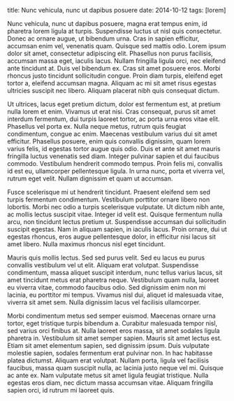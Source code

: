 title: Nunc vehicula, nunc ut dapibus posuere
date: 2014-10-12
tags: [lorem]


Nunc vehicula, nunc ut dapibus posuere, magna erat tempus enim, id pharetra lorem ligula at turpis. Suspendisse luctus ut nisl quis consectetur. Donec ac ornare augue, ut bibendum urna. Cras in sapien efficitur, accumsan enim vel, venenatis quam. Quisque sed mattis odio. Lorem ipsum dolor sit amet, consectetur adipiscing elit. Phasellus non purus facilisis, accumsan massa eget, iaculis lacus. Nullam fringilla ligula orci, nec eleifend ante tincidunt at. Duis vel bibendum ex. Cras sit amet posuere eros. Morbi rhoncus justo tincidunt sollicitudin congue. Proin diam turpis, eleifend eget tortor a, eleifend accumsan magna. Aliquam ac mi sit amet risus egestas ultricies suscipit nec libero. Aliquam placerat nibh quis consequat dictum.

Ut ultrices, lacus eget pretium dictum, dolor est fermentum est, at pretium nulla lorem et enim. Vivamus ut erat nisi. Cras consequat, purus sit amet interdum fermentum, dui turpis laoreet tortor, ac porta urna eros vitae elit. Phasellus vel porta ex. Nulla neque metus, rutrum quis feugiat condimentum, congue ac enim. Maecenas vestibulum varius dui sit amet efficitur. Phasellus posuere, enim quis convallis dignissim, quam lorem varius felis, id egestas tortor augue quis odio. Duis et ante sit amet mauris fringilla luctus venenatis sed diam. Integer pulvinar sapien et dui faucibus commodo. Vestibulum hendrerit commodo tempus. Proin felis mi, convallis id est eu, ullamcorper pellentesque ligula. In urna nunc, porta et viverra vel, rutrum eget velit. Nullam dignissim et quam ut accumsan.

Fusce scelerisque mi ut hendrerit tincidunt. Praesent eleifend sem sed turpis fermentum condimentum. Vestibulum porttitor ornare libero non lobortis. Morbi nec odio a turpis scelerisque vulputate. Ut dictum nibh ante, ac mollis lectus suscipit vitae. Integer id velit est. Quisque fermentum nulla arcu, non tincidunt lectus pretium ut. Suspendisse accumsan dui sollicitudin suscipit egestas. Nam in aliquam sapien, in iaculis lacus. Proin ornare, dui ut egestas rhoncus, eros augue pellentesque dolor, in efficitur nisi lacus sit amet libero. Nulla maximus rhoncus nisl eget tincidunt.

Mauris quis mollis lectus. Sed sed purus velit. Sed eu lacus eu purus convallis vestibulum vel ut elit. Aliquam erat volutpat. Suspendisse condimentum, massa aliquet suscipit interdum, nunc tellus varius lacus, sit amet tincidunt metus erat pharetra neque. Vestibulum quam nulla, laoreet eu viverra vitae, commodo faucibus odio. Sed dignissim enim non mi lacinia, eu porttitor mi tempus. Vivamus nisl dui, aliquet id malesuada vitae, viverra sit amet sem. Nulla dignissim lacus vel facilisis ullamcorper.

Morbi condimentum metus sed semper euismod. Maecenas ornare urna tortor, eget tristique turpis bibendum a. Curabitur malesuada tempor nisl, sed varius orci finibus at. Nulla laoreet eros massa, sit amet sodales ligula pharetra in. Vestibulum sit amet semper sapien. Mauris sit amet lectus est. Etiam sit amet elementum sapien, sed dignissim ipsum. Duis vulputate molestie sapien, sodales fermentum erat pulvinar non. In hac habitasse platea dictumst. Aliquam erat volutpat. Nullam porta, ligula vel facilisis faucibus, massa quam suscipit nulla, ac lacinia justo neque vel mi. Quisque ac ante ex. Nam vulputate metus sit amet ligula feugiat tristique. Nulla egestas eros diam, nec dictum massa accumsan vitae. Aliquam fringilla sapien orci, id rutrum mi laoreet quis.
